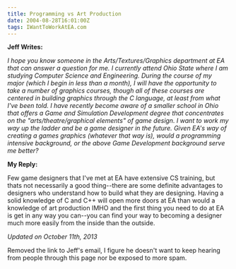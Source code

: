 ```yaml
---
title: Programming vs Art Production
date: 2004-08-28T16:01:00Z
tags: IWantToWorkAtEA.com
---
```

**Jeff Writes:** 

*I hope you know someone in the Arts/Textures/Graphics department at EA that can answer a question for me. I currently attend Ohio State where I am studying Computer Science and Engineering. During the course of my major (which I begin in less than a month), I will have the opportunity to take a number of graphics courses, though all of these courses are centered in building graphics through the C language, at least from what I've been told. I have recently become aware of a smaller school in Ohio that offers a Game and Simulation Development degree that concentrates on the "arts/theatre/graphical elements" of game design. I want to work my way up the ladder and be a game designer in the future. Given EA's way of creating a games graphics (whatever that way is), would a programming intensive background, or the above Game Development background serve me better?*

**My Reply:** 

Few game designers that I've met at EA have extensive CS training, but thats not necessarily a good thing--there are some definite advantages to designers who understand how to build what they are designing. Having a solid knowledge of C and C++ will open more doors at EA than would a knowledge of art production IMHO and the first thing you need to do at EA is get in any way you can--you can find your way to becoming a designer much more easily from the inside than the outside.

*Updated on October 11th, 2013*

Removed the link to Jeff's email, I figure he doesn't want to keep hearing from people through this page nor be exposed to more spam.

